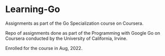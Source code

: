 # Learning-Go
Assignments as part of the Go Specialization course on Coursera.

Repo of assignments done as part of the Programming with Google Go on Coursera conducted by the University of California, Irvine.

Enrolled for the course in Aug, 2022.

